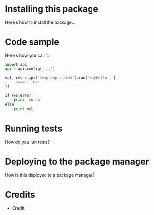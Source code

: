 # Installing this package

Here's how to install the package...

# Code sample

Here's how you call it:

````python
import api
api = api.config('...')

val, res = api('temp-deprecated').run('sayHello', {
    'name': 'hi'
})

if res.error:
    print 'oh no'
else:
    print val
````

# Running tests

How do you run tests?

# Deploying to the package manager

How is this deployed to a package manager?

# Credits

  * Credit

